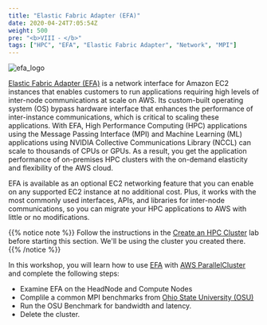 ```yaml
---
title: "Elastic Fabric Adapter (EFA)"
date: 2020-04-24T7:05:54Z
weight: 500
pre: "<b>VIII ⁃ </b>"
tags: ["HPC", "EFA", "Elastic Fabric Adapter", "Network", "MPI"]
---
```


![efa_logo](/images/efa/efa.png)

[Elastic Fabric Adapter (EFA)](https://aws.amazon.com/hpc/efa/) is a network interface for Amazon EC2 instances that enables customers to run applications requiring high levels of inter-node communications at scale on AWS. Its custom-built operating system (OS) bypass hardware interface that enhances the performance of inter-instance communications, which is critical to scaling these applications. With EFA, High Performance Computing (HPC) applications using the Message Passing Interface (MPI) and Machine Learning (ML) applications using NVIDIA Collective Communications Library (NCCL) can scale to thousands of CPUs or GPUs. As a result, you get the application performance of on-premises HPC clusters with the on-demand elasticity and flexibility of the AWS cloud.

EFA is available as an optional EC2 networking feature that you can enable on any supported EC2 instance at no additional cost. Plus, it works with the most commonly used interfaces, APIs, and libraries for inter-node communications, so you can migrate your HPC applications to AWS with little or no modifications.

{{% notice note %}}
Follow the instructions in the [Create an HPC Cluster](/05-create-cluster.html) lab before starting this section. We'll be using the cluster you created there.
{{% /notice %}}

In this workshop, you will learn how to use [EFA](https://aws.amazon.com/hpc/efa/) with [AWS ParallelCluster](https://aws.amazon.com/hpc/parallelcluster/) and complete the following steps:

- Examine EFA on the HeadNode and Compute Nodes
- Complile a common MPI benchmarks from [Ohio State University (OSU) ](http://mvapich.cse.ohio-state.edu/benchmarks/) 
- Run the OSU Benchmark for bandwidth and latency.
- Delete the cluster.